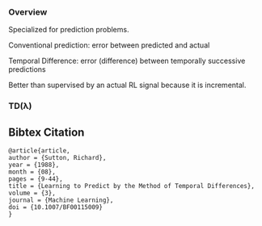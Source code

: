 
### Overview

Specialized for prediction problems.

Conventional prediction: error between predicted and actual

Temporal Difference: error (difference) between temporally successive predictions

Better than supervised by an actual RL signal because it is incremental.

### TD(λ)




## Bibtex Citation

```
@article{article,
author = {Sutton, Richard},
year = {1988},
month = {08},
pages = {9-44},
title = {Learning to Predict by the Method of Temporal Differences},
volume = {3},
journal = {Machine Learning},
doi = {10.1007/BF00115009}
}
```
